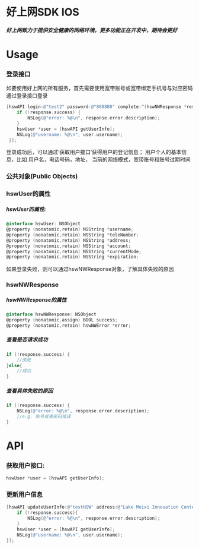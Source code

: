 # 好上网SDK IOS
##### 好上网致力于提供安全健康的网络环境，更多功能正在开发中，期待会更好

# Usage



### 登录接口



如要使用好上网的所有服务，首先需要使用宽带账号或宽带绑定手机号与对应密码通过登录接口登录

```objective-c
[hswAPI login:@"test2" password:@"888888" complete:^(hswNWResponse *response){
    if (!response.success) {
        NSLog(@"error: %@\n", response.error.description);
    }
    hswUser *user = [hswAPI getUserInfo];
    NSLog(@"username: %@\n", user.username);
 }];
```

登录成功后，可以通过‘获取用户接口’获得用户的登记信息； 用户个人的基本信息，比如 用户名，电话号码，地址， 当前的网络模式，宽带账号和账号过期时间

### 公共对象(Public Objects)


### hswUser的属性



##### hswUser的属性:
```objective-c
@interface hswUser: NSObject
@property (nonatomic,retain) NSString *username;
@property (nonatomic,retain) NSString *teleNumber;
@property (nonatomic,retain) NSString *address;
@property (nonatomic,retain) NSString *account;
@property (nonatomic,retain) NSString *currentMode;
@property (nonatomic,retain) NSString *expiration;
```

如果登录失败，则可以通过hswNWResponse对象，了解具体失败的原因


### hswNWResponse



##### hswNWResponse的属性
```objective-c
@interface hswNWResponse: NSObject
@property (nonatomic,assign) BOOL success;
@property (nonatomic,retain) hswNWError *error;
```

##### 查看是否请求成功
```objective-c
if (!response.success) {
    //失败
}else{
    //成功
}
```
##### 查看具体失败的原因
```objective-c
if (!response.success) {
    NSLog(@"error: %@\n", response.error.description);
    //e.g. 账号或者密码错误
}
```

# API



### 获取用户接口:
```objective-c
hswUser *user = [hswAPI getUserInfo];
```

### 更新用户信息
```objective-c
[hswAPI updateUserInfo:@"testHSW" address:@"Lake Meixi Innovation Center, Yuelu, Changsha" complete:^(hswNWResponse *response){
    if (!response.success){
        NSLog(@"error: %@\n", response.error.description);
    }
    hswUser *user = [hswAPI getUserInfo];
    NSLog(@"username: %@\n", user.username);
}];
```
